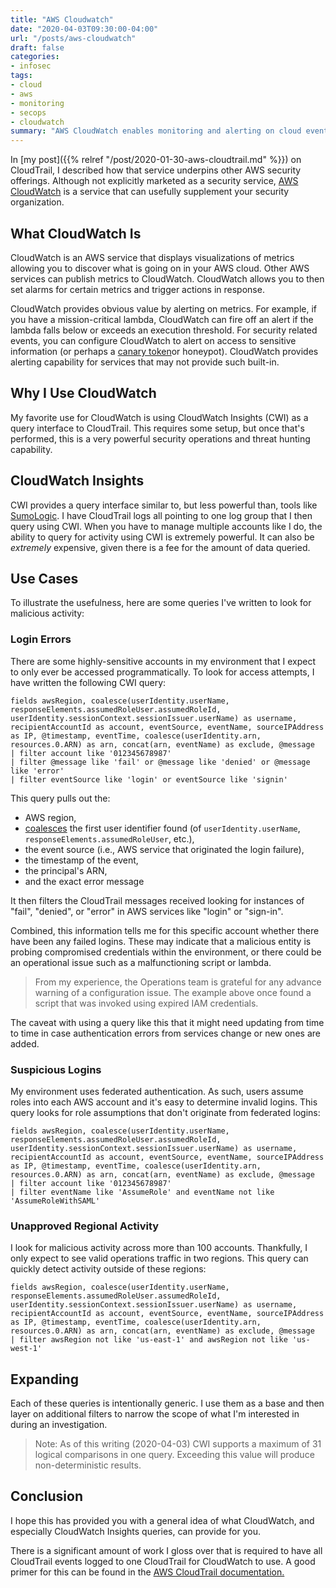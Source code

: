 ```yaml
---
title: "AWS Cloudwatch"
date: "2020-04-03T09:30:00-04:00"
url: "/posts/aws-cloudwatch"
draft: false
categories:
- infosec
tags:
- cloud
- aws
- monitoring
- secops
- cloudwatch
summary: "AWS CloudWatch enables monitoring and alerting on cloud events."
---
```


In [my post]({{% relref "/post/2020-01-30-aws-cloudtrail.md" %}}) on CloudTrail, I
described how that service underpins other AWS security offerings. Although not
explicitly marketed as a security service, [AWS
CloudWatch](https://docs.aws.amazon.com/cloudwatch/?id=docs_gateway) is a
service that can usefully supplement your security organization.

## What CloudWatch Is

CloudWatch is an AWS service that displays visualizations of metrics allowing
you to discover what is going on in your AWS cloud. Other AWS services can
publish metrics to CloudWatch. CloudWatch allows you to then set alarms
for certain metrics and trigger actions in response.

CloudWatch provides obvious value by alerting on metrics. For example, if you
have a mission-critical lambda, CloudWatch can fire off an alert if the lambda
falls below or exceeds an execution threshold. For security related events, you
can configure CloudWatch to alert on access to sensitive information (or perhaps
a [canary token](https://canary.tools/help/canarytokens "Canary token link")or
honeypot). CloudWatch provides alerting capability for services that may not
provide such built-in.

## Why I Use CloudWatch

My favorite use for CloudWatch is using CloudWatch Insights (CWI) as a query
interface to CloudTrail. This requires some setup, but once that's performed,
this is a very powerful security operations and threat hunting capability.

## CloudWatch Insights

CWI provides a query interface similar to, but less powerful than, tools like
[SumoLogic](https://www.sumologic.com/). I have CloudTrail logs all pointing to
one log group that I then query using CWI. When you have to manage multiple
accounts like I do, the ability to query for activity using CWI is extremely
powerful. It can also be _extremely_ expensive, given there is a fee for the
amount of data queried.

## Use Cases

To illustrate the usefulness, here are some queries I've written to look for
malicious activity:

### Login Errors

There are some highly-sensitive accounts in my environment that I expect to only
ever be accessed programmatically. To look for access attempts, I have written
the following CWI query:

```
fields awsRegion, coalesce(userIdentity.userName, responseElements.assumedRoleUser.assumedRoleId, userIdentity.sessionContext.sessionIssuer.userName) as username, recipientAccountId as account, eventSource, eventName, sourceIPAddress as IP, @timestamp, eventTime, coalesce(userIdentity.arn, resources.0.ARN) as arn, concat(arn, eventName) as exclude, @message
| filter account like '012345678987'
| filter @message like 'fail' or @message like 'denied' or @message like 'error'
| filter eventSource like 'login' or eventSource like 'signin'
```

This query pulls out the:

* AWS region,
* [coalesces](https://docs.aws.amazon.com/AmazonCloudWatch/latest/logs/CWL_QuerySyntax.html#CWL_QuerySyntax-operations-functions
"AWS CWI Coalesce operator") the first user identifier found (of
`userIdentity.userName`, `responseElements.assumedRoleUser`, etc.),
* the event source (i.e., AWS service that originated the login failure),
* the timestamp of the event,
* the principal's ARN,
* and the exact error message

It then filters the CloudTrail messages received looking for instances of
"fail", "denied", or "error" in AWS services like "login" or "sign-in".

Combined, this information tells me for this specific account whether there have
been any failed logins. These may indicate that a malicious entity is probing
compromised credentials within the environment, or there could be an operational
issue such as a malfunctioning script or lambda.

> From my experience, the Operations team is grateful for any advance warning of
> a configuration issue. The example above once found a script that was invoked
> using expired IAM credentials.

The caveat with using a query like this that it might need updating from time
to time in case authentication errors from services change or new ones are added.

### Suspicious Logins

My environment uses federated authentication. As such, users assume roles into
each AWS account and it's easy to determine invalid logins. This query looks for
role assumptions that don't originate from federated logins:

```
fields awsRegion, coalesce(userIdentity.userName, responseElements.assumedRoleUser.assumedRoleId, userIdentity.sessionContext.sessionIssuer.userName) as username, recipientAccountId as account, eventSource, eventName, sourceIPAddress as IP, @timestamp, eventTime, coalesce(userIdentity.arn, resources.0.ARN) as arn, concat(arn, eventName) as exclude, @message
| filter account like '012345678987'
| filter eventName like 'AssumeRole' and eventName not like 'AssumeRoleWithSAML'
```

### Unapproved Regional Activity

I look for malicious activity across more than 100 accounts. Thankfully, I only
expect to see valid operations traffic in two regions. This query can quickly
detect activity outside of these regions:

```
fields awsRegion, coalesce(userIdentity.userName, responseElements.assumedRoleUser.assumedRoleId, userIdentity.sessionContext.sessionIssuer.userName) as username, recipientAccountId as account, eventSource, eventName, sourceIPAddress as IP, @timestamp, eventTime, coalesce(userIdentity.arn, resources.0.ARN) as arn, concat(arn, eventName) as exclude, @message
| filter awsRegion not like 'us-east-1' and awsRegion not like 'us-west-1'
```

## Expanding

Each of these queries is intentionally generic. I use them as a base and then
layer on additional filters to narrow the scope of what I'm interested in
during an investigation.

> Note: As of this writing (2020-04-03) CWI supports a maximum of 31 logical
> comparisons in one query. Exceeding this value will produce non-deterministic
> results.

## Conclusion

I hope this has provided you with a general idea of what CloudWatch, and
especially CloudWatch Insights queries, can provide for you.

There is a significant amount of work I gloss over that is required to have all
CloudTrail events logged to one CloudTrail for CloudWatch to use. A good primer
for this can be found in the [AWS CloudTrail
documentation.](https://docs.aws.amazon.com/awscloudtrail/latest/userguide/cloudtrail-receive-logs-from-multiple-accounts.html)
